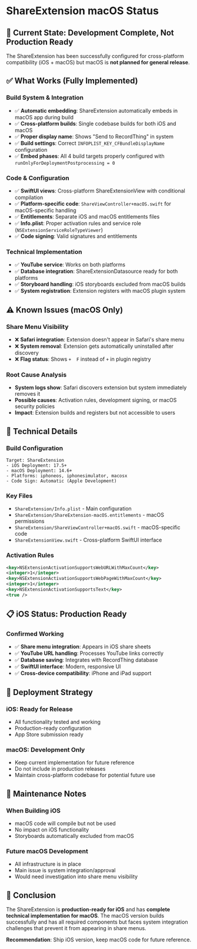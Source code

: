 # ShareExtension macOS Status

## 🎯 **Current State: Development Complete, Not Production Ready**

The ShareExtension has been successfully configured for cross-platform compatibility (iOS + macOS) but macOS is **not planned for general release**.

## ✅ **What Works (Fully Implemented)**

### **Build System & Integration**
- ✅ **Automatic embedding**: ShareExtension automatically embeds in macOS app during build
- ✅ **Cross-platform builds**: Single codebase builds for both iOS and macOS
- ✅ **Proper display name**: Shows "Send to RecordThing" in system
- ✅ **Build settings**: Correct `INFOPLIST_KEY_CFBundleDisplayName` configuration
- ✅ **Embed phases**: All 4 build targets properly configured with `runOnlyForDeploymentPostprocessing = 0`

### **Code & Configuration**
- ✅ **SwiftUI views**: Cross-platform ShareExtensionView with conditional compilation
- ✅ **Platform-specific code**: `ShareViewController+macOS.swift` for macOS-specific handling
- ✅ **Entitlements**: Separate iOS and macOS entitlements files
- ✅ **Info.plist**: Proper activation rules and service role (`NSExtensionServiceRoleTypeViewer`)
- ✅ **Code signing**: Valid signatures and entitlements

### **Technical Implementation**
- ✅ **YouTube service**: Works on both platforms
- ✅ **Database integration**: ShareExtensionDatasource ready for both platforms
- ✅ **Storyboard handling**: iOS storyboards excluded from macOS builds
- ✅ **System registration**: Extension registers with macOS plugin system

## ⚠️ **Known Issues (macOS Only)**

### **Share Menu Visibility**
- ❌ **Safari integration**: Extension doesn't appear in Safari's share menu
- ❌ **System removal**: Extension gets automatically uninstalled after discovery
- ❌ **Flag status**: Shows `+  F` instead of `+` in plugin registry

### **Root Cause Analysis**
- **System logs show**: Safari discovers extension but system immediately removes it
- **Possible causes**: Activation rules, development signing, or macOS security policies
- **Impact**: Extension builds and registers but not accessible to users

## 🔧 **Technical Details**

### **Build Configuration**
```
Target: ShareExtension
- iOS Deployment: 17.5+
- macOS Deployment: 14.6+
- Platforms: iphoneos, iphonesimulator, macosx
- Code Sign: Automatic (Apple Development)
```

### **Key Files**
- `ShareExtension/Info.plist` - Main configuration
- `ShareExtension/ShareExtension-macOS.entitlements` - macOS permissions
- `ShareExtension/ShareViewController+macOS.swift` - macOS-specific code
- `ShareExtensionView.swift` - Cross-platform SwiftUI interface

### **Activation Rules**
```xml
<key>NSExtensionActivationSupportsWebURLWithMaxCount</key>
<integer>1</integer>
<key>NSExtensionActivationSupportsWebPageWithMaxCount</key>
<integer>1</integer>
<key>NSExtensionActivationSupportsText</key>
<true />
```

## 📋 **iOS Status: Production Ready**

### **Confirmed Working**
- ✅ **Share menu integration**: Appears in iOS share sheets
- ✅ **YouTube URL handling**: Processes YouTube links correctly
- ✅ **Database saving**: Integrates with RecordThing database
- ✅ **SwiftUI interface**: Modern, responsive UI
- ✅ **Cross-device compatibility**: iPhone and iPad support

## 🚀 **Deployment Strategy**

### **iOS: Ready for Release**
- All functionality tested and working
- Production-ready configuration
- App Store submission ready

### **macOS: Development Only**
- Keep current implementation for future reference
- Do not include in production releases
- Maintain cross-platform codebase for potential future use

## 🔄 **Maintenance Notes**

### **When Building iOS**
- macOS code will compile but not be used
- No impact on iOS functionality
- Storyboards automatically excluded from macOS

### **Future macOS Development**
- All infrastructure is in place
- Main issue is system integration/approval
- Would need investigation into share menu visibility

## 📝 **Conclusion**

The ShareExtension is **production-ready for iOS** and has **complete technical implementation for macOS**. The macOS version builds successfully and has all required components but faces system integration challenges that prevent it from appearing in share menus.

**Recommendation**: Ship iOS version, keep macOS code for future reference.
